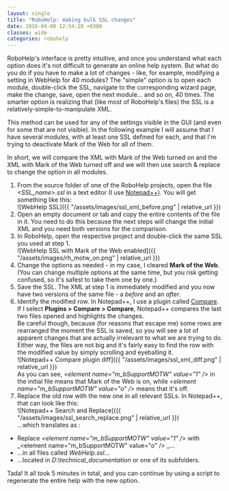 ```yaml
---
layout: single
title: "RoboHelp: making bulk SSL changes"
date: 2016-04-08 12:54:28 +0300
classes: wide
categories: robohelp
---
```

RoboHelp's interface is pretty intuitive, and once you understand what each option does it's not difficult to generate an online help system. But what do you do if you have to make a lot of changes - like, for example, modifying a setting in WebHelp for 40 modules? The "simple" option is to open each module, double-click the SSL, navigate to the corresponding wizard page, make the change, save, open the next module... and so on, 40 times. The smarter option is realizing that (like most of RoboHelp's files) the SSL is a relatively-simple-to-manipulate XML.

This method can be used for any of the settings visible in the GUI (and even for some that are not visible). In the following example I will assume that I have several modules, with at least one SSL defined for each, and that I'm trying to deactivate Mark of the Web for all of them.

In short, we will compare the XML with Mark of the Web turned on and the XML with Mark of the Web turned off and we will then use search &amp; replace to change the option in all modules.

1. From the source folder of one of the RoboHelp projects, open the file _&lt;SSL_name&gt;.ssl_ in a text editor (I use <a href="https://notepad-plus-plus.org/">Notepad++</a>). You will get something like this:<br>
![WebHelp SSL]({{ "/assets/images/ssl_xml_before.png" | relative_url }})
2. Open an empty document or tab and copy the entire contents of the file in it. You need to do this because the next steps will change the initial XML and you need both versions for the comparison.
3. In RoboHelp, open the respective project and double-click the same SSL you used at step 1.<br>
![WebHelp SSL with Mark of the Web enabled]({{ "/assets/images/rh_motw_on.png" | relative_url }})
4. Change the options as needed - in my case, I cleared **Mark of the Web**. (You can change multiple options at the same time, but you risk getting confused, so it's safest to take them one by one.)
5. Save the SSL. The XML at step 1 is immediately modified and you now have two versions of the same file - a _before_ and an _after_.
6. Identify the modified row. In Notepad++, I use a plugin called <a href="https://sourceforge.net/projects/npp-compare/">Compare</a>. If I select **Plugins &gt; Compare &gt; Compare**, Notepad++ compares the last two files opened and highlights the changes.<br>
Be careful though, because (for reasons that escape me) some rows are rearranged the moment the SSL is saved, so you will see a lot of apparent changes that are actually irrelevant to what we are trying to do. Either way, the files are not big and it's fairly easy to find the row with the modified value by simply scrolling and eyeballing it.<br>
![Notepad++ Compare plugin diff]({{ "/assets/images/ssl_xml_diff.png" | relative_url }})<br>
As you can see, _&lt;element name="m_bSupportMOTW" value="1" /&gt;_ in the initial file means that Mark of the Web is on, while _&lt;element name="m_bSupportMOTW" value="o" /&gt;_ means that it's off.
7. Replace the old row with the new one in all relevant SSLs. In Notepad++, that can look like this:<br>
![Notepad++ Search and Replace]({{ "/assets/images/ssl_search_replace.png" | relative_url }})<br>
...which translates as :
* Replace _&lt;element name="m_bSupportMOTW" value="1" /&gt;_ with _&lt;element name="m_bSupportMOTW" value="o" /&gt; _...
* ...in all files called _WebHelp.ssl_...
* ...located in _D:\technical_documentation_ or one of its subfolders.

Tada! It all took 5 minutes in total, and you can continue by using a script to regenerate the entire help with the new option.